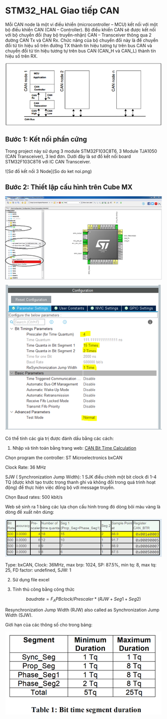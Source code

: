 # STM32_HAL Giao tiếp CAN

Mỗi CAN node là một vi điều khiển (microcontroller – MCU) kết nối với một bộ điều khiển CAN (CAN – Controller). Bộ điều khiển CAN sẽ được kết nối với bộ chuyển đổi (hay bộ truyền-nhận) CAN – Transceiver thông qua 2 đường CAN Tx và CAN Rx. Chức năng của bộ chuyển đổi này là để chuyển đổi từ tín hiệu số trên đường TX thành tín hiệu tương tự trên bus CAN và chuyển đổi từ tín hiệu tương tự trên bus CAN (CAN_H và CAN_L) thành tín hiệu số trên RX.

![Các CAN Node](can-topology.png)

## Bước 1: Kết nối phần cứng

Trong project này sử dụng 3 module STM32F103C8T6, 3 Module TJA1050 (CAN Transceiver), 3 led đơn. Dưới đây là sơ đồ kết nối board STM32F103C8T6 với IC CAN Transceiver. 

![Sơ đồ kết nối 3 Node](So do ket noi.png)

## Bước 2: Thiết lập cấu hình trên Cube MX

![Cấu hình CubeMX](cubemx-peripheral.png)

![Cấu hình CAN](can_configuration.png)

Có thể tính các gia trị được đánh dấu bằng các cách:

1. Nhập và tính toán bằng trang web: [CAN Bit Time Calculation](http://www.bittiming.can-wiki.info/)

Chọn program the controller: ST Microelectronics bxCAN

Clock Rate: 36 MHz

SJW ( Synchronization Jump Width): 1	SJK điều chỉnh một bit clock đi 1-4 TQ (được khởi tạo trước trong thanh ghi và không đổi trong quá trình hoạt động) để thực hiện việc đồng bộ với message truyền.

Chọn Baud rates: 500 kbit/s

Web sẽ sinh ra 1 bảng các lựa chọn cấu hình trong đó dòng bôi màu vàng là dòng đề xuất nên dùng:

![Cấu hình CAN](can_configuration2.png)

Type: bxCAN, Clock: 36MHz, max brp: 1024, SP: 87.5%, min tq: 8, max tq: 25, FD factor: undefined, SJW: 1   

2. Sử dụng file excel

3. Tính thủ công bằng công thức


```math
baud rate = F_APBclock / Prescaler*(RJW + Seg1 + Seg2)
```

Resynchronization Jump Width (RJW) also called as Synchronization Jump Width (SJW).

Giới hạn của các thông số cho trong bảng:

![Giới hạn Seg](ghSeg.png)

